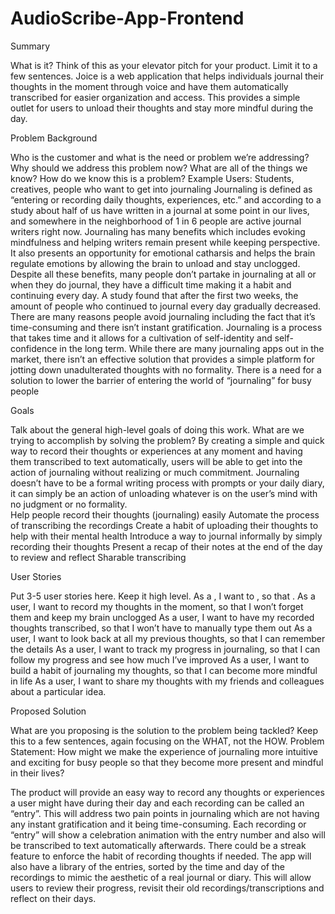 # AudioScribe-App-Frontend

Summary 

What is it? Think of this as your elevator pitch for your product. Limit it to a few sentences. 
Joice is a web application that helps individuals journal their thoughts in the moment through voice and have them automatically transcribed for easier organization and access. This provides a simple outlet for users to unload their thoughts and stay more mindful during the day.

Problem Background 

Who is the customer and what is the need or problem we’re addressing? Why should we address this problem now? What are all of the things we know? How do we know this is a problem? 
Example Users: Students, creatives, people who want to get into journaling
Journaling is defined as “entering or recording daily thoughts, experiences, etc.” and according to a study about half of us have written in a journal at some point in our lives, and somewhere in the neighborhood of 1 in 6 people are active journal writers right now. 
Journaling has many benefits which includes evoking mindfulness and helping writers remain present while keeping perspective. It also presents an opportunity for emotional catharsis and helps the brain regulate emotions by allowing the brain to unload and stay unclogged.
Despite all these benefits, many people don’t partake in journaling at all or when they do journal, they have a difficult time making it a habit and continuing every day. A study found that after the first two weeks, the amount of people who continued to journal every day gradually decreased. There are many reasons people avoid journaling including the fact that it’s time-consuming and there isn’t instant gratification. Journaling is a process that takes time and it allows for a cultivation of self-identity and self-confidence in the long term.
While there are many journaling apps out in the market, there isn’t an effective solution that provides a simple platform for jotting down unadulterated thoughts with no formality. There is a need for a solution to lower the barrier of entering the world of “journaling” for busy people


Goals

Talk about the general high-level goals of doing this work. What are we trying to accomplish by solving the problem? 
By creating a simple and quick way to record their thoughts or experiences at any moment and having them transcribed to text automatically, users will be able to get into the action of journaling without realizing or much commitment. Journaling doesn’t have to be a formal writing process with prompts or your daily diary, it can simply be an action of unloading whatever is on the user’s mind with no judgment or no formality.  
Help people record their thoughts (journaling) easily
Automate the process of transcribing the recordings 
Create a habit of uploading their thoughts to help with their mental health
Introduce a way to journal informally by simply recording their thoughts
Present a recap of their notes at the end of the day to review and reflect
Sharable transcribing 



User Stories 

Put 3-5 user stories here. Keep it high level. As a <type of user>, I want to <goal to be accomplished>, so that <reason for the goal>. 
As a user, I want to record my thoughts in the moment, so that I won’t forget them and keep my brain unclogged
As a user, I want to have my recorded thoughts transcribed, so that I won’t have to manually type them out
As a user, I want to look back at all my previous thoughts, so that I can remember the details 
As a user, I want to track my progress in journaling, so that I can follow my progress and see how much I’ve improved
As a user, I want to build a habit of journaling my thoughts, so that I can become more mindful in life
As a user, I want to share my thoughts with my friends and colleagues about a particular idea. 

Proposed Solution 

What are you proposing is the solution to the problem being tackled? Keep this to a few sentences, again focusing on the WHAT, not the HOW.
Problem Statement: How might we make the experience of journaling more intuitive and exciting for busy people so that they become more present and mindful in their lives? 

The product will provide an easy way to record any thoughts or experiences a user might have during their day and each recording can be called an “entry”. This will address two pain points in journaling which are not having any instant gratification and it being time-consuming. Each recording or “entry” will show a celebration animation with the entry number and also will be transcribed to text automatically afterwards. There could be a streak feature to enforce the habit of recording thoughts if needed.
The app will also have a library of the entries, sorted by the time and day of the recordings to mimic the aesthetic of a real journal or diary. This will allow users to review their progress, revisit their old recordings/transcriptions and reflect on their days. 
